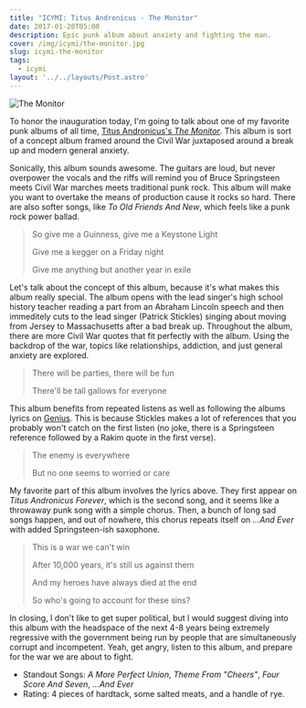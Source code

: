```yaml
---
title: "ICYMI: Titus Andronicus - The Monitor"
date: 2017-01-20T05:00
description: Epic punk album about anxiety and fighting the man.
cover: /img/icymi/the-monitor.jpg
slug: icymi-the-monitor
tags:
  - icymi
layout: '../../layouts/Post.astro'
---
```


![The Monitor](/img/icymi/the-monitor.jpg)

To honor the inauguration today, I'm going to talk about one of my favorite punk
albums of all time, [Titus Andronicus's *The Monitor*](https://open.spotify.com/album/5U09FQWagzAU5HPmufUAlU). This album is sort of
a concept album framed around the Civil War juxtaposed around a break up and
modern general anxiety.

Sonically, this album sounds awesome. The guitars are loud, but never overpower
the vocals and the riffs will remind you of Bruce Springsteen meets Civil War
marches meets traditional punk rock. This album will make you want to overtake
the means of production cause it rocks so hard. There are also softer songs,
like *To Old Friends And New*, which feels like a punk rock power ballad.

> So give me a Guinness, give me a Keystone Light
>
> Give me a kegger on a Friday night
>
> Give me anything but another year in exile

Let's talk about the concept of this album, because it's what makes this album
really special. The album opens with the lead singer's high school history
teacher reading a part from an Abraham Lincoln speech and then immeditely cuts
to the lead singer (Patrick Stickles) singing about moving from Jersey to
Massachusetts after a bad break up. Throughout the album, there are more Civil
War quotes that fit perfectly with the album. Using the backdrop of the war,
topics like relationships, addiction, and just general anxiety are explored.

<!-- excerpt -->

> There will be parties, there will be fun
>
> There'll be tall gallows for everyone

This album benefits from repeated listens as well as following the albums lyrics
on [Genius][2]. This is because Stickles makes a lot of references that you
probably won't catch on the first listen (no joke, there is a Springsteen
reference followed by a Rakim quote in the first verse).

> The enemy is everywhere
>
> But no one seems to worried or care

My favorite part of this album involves the lyrics above. They first appear on
*Titus Andronicus Forever*, which is the second song, and it seems like
a throwaway punk song with a simple chorus. Then, a bunch of long sad songs
happen, and out of nowhere, this chorus repeats itself on *...And Ever* with
added Springsteen-ish saxophone.

> This is a war we can't win
>
> After 10,000 years, it's still us against them
>
> And my heroes have always died at the end
>
> So who's going to account for these sins?

In closing, I don't like to get super political, but I would suggest diving into
this album with the headspace of the next 4-8 years being extremely regressive
with the government being run by people that are simultaneously corrupt and
incompetent. Yeah, get angry, listen to this album, and prepare for the war we
are about to fight.

* Standout Songs: *A More Perfect Union*, *Theme From "Cheers"*, *Four Score And Seven*, *...And Ever*
* Rating: 4 pieces of hardtack, some salted meats, and a handle of rye.

[1]: https://open.spotify.com/album/5U09FQWagzAU5HPmufUAlU
[2]: https://genius.com/albums/Titus-andronicus/The-monitor
[3]: /img/icymi/the-monitor.jpg
